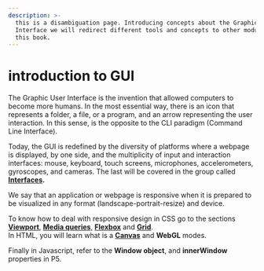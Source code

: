 ```yaml
---
description: >-
  this is a disambiguation page. Introducing concepts about the Graphic User
  Interface we will redirect different tools and concepts to other modules of
  this book.
---
```


# introduction to GUI

The Graphic User Interface is the invention that allowed computers to become more humans. In the most essential way, there is an icon that represents a folder, a file, or a program, and an arrow representing the user interaction. In this sense,  is the opposite to the CLI paradigm (Command Line Interface).

Today,  the GUI is redefined by the diversity of platforms where a webpage is displayed, by one side, and the multiplicity of input and interaction interfaces: mouse, keyboard, touch screens, microphones, accelerometers, gyroscopes, and cameras. The last will be covered in the group called [**Interfaces**](broken-reference)**.**

We say that an application or webpage is responsive when it is prepared to be visualized in any format (landscape-portrait-resize) and device.

To know how to deal with responsive design in CSS go to the sections [**Viewport**](../css/viewport.md), [**Media queries**](../css/media-queries.md), [**Flexbox**](../css/flexbox.md) and [**Grid**](../css/grid.md). \
In HTML, you will learn what is a [**Canvas**](../html/canvas.md) and **WebGL** modes.&#x20;

Finally in Javascript, refer to the **Window object**, and **innerWindow** properties in P5.

